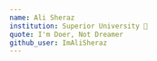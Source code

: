 ```yaml
---
name: Ali Sheraz
institution: Superior University 🚩
quote: I'm Doer, Not Dreamer
github_user: ImAliSheraz
---
```

